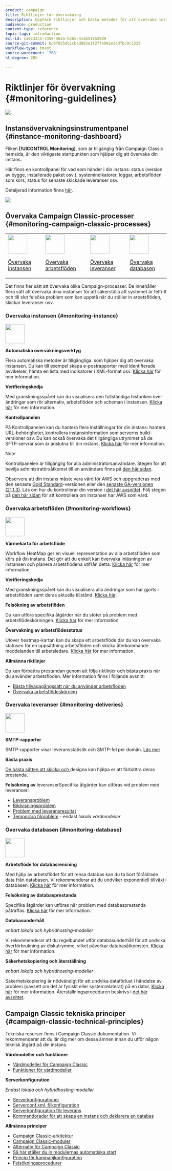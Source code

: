```yaml
---
product: campaign
title: Riktlinjer för övervakning
description: Upptäck riktlinjer och bästa metoder för att övervaka instans och processer i Campaign.
audience: production
content-type: reference
topic-tags: introduction
exl-id: ca0c33c5-7350-462a-bc65-4cab51e529d9
source-git-commit: bd9f035db1cbad883e1f27fe901e34dfbc9c1229
workflow-type: tm+mt
source-wordcount: '768'
ht-degree: 20%

---
```


# Riktlinjer för övervakning {#monitoring-guidelines}

![](../../assets/v7-only.svg)

## Instansövervakningsinstrumentpanel {#instance-monitoring-dashboard}

Fliken **[!UICONTROL Monitoring]**, som är tillgänglig från Campaign Classic hemsida, är den viktigaste startpunkten som hjälper dig att övervaka din instans.

Här finns en kontrollpanel för vad som händer i din instans: status (version av bygge, installerade paket osv.), systemindikatorer, loggar, arbetsflöden som körs, status för senaste skickade leveranser osv.

Detaljerad information finns [här](../../production/using/monitoring-processes.md).

![](assets/monitoring_tab.png)

## Övervaka Campaign Classic-processer {#monitoring-campaign-classic-processes}

<table>
<tr><td><img src="assets/do-not-localize/icon_system.svg" width="60px"><p><a href="#monitoring-instance">Övervaka instansen</a></p></td>
<td><img src="assets/do-not-localize/icon_workflows.svg" width="60px"><p><a href="#monitoring-workflows">Övervaka arbetsflöden</a></p></td>
<td><img src="assets/do-not-localize/icon_send.svg" width="60px"><p><a href="#monitoring-deliveries">Övervaka leveranser</a></p></td>
<td><img src="assets/do-not-localize/icon_database.svg" width="60px"><p><a href="#monitoring-database">Övervaka databasen</a></p></td></tr>
</table>

Det finns fler sätt att övervaka olika Campaign-processer. De innehåller flera sätt att övervaka dina instanser för att säkerställa att systemet är felfritt och till slut felsöka problem som kan uppstå när du ställer in arbetsflöden, skickar leveranser osv.

### Övervaka instansen {#monitoring-instance}

<img src="assets/do-not-localize/icon_system.svg" width="60px">

**Automatiska övervakningsverktyg**

Flera automatiska metoder är tillgängliga. som hjälper dig att övervaka instansen. Du kan till exempel skapa e-postrapporter med identifierade avvikelser, hämta en lista med indikatorer i XML-format osv. [Klicka här](../../production/using/monitoring-processes.md#automatic-monitoring) för mer information.

**Verifieringskedja**

Med granskningsspåret kan du visualisera den fullständiga historiken över ändringar som rör alternativ, arbetsflöden och scheman i instansen. [Klicka här](../../production/using/audit-trail.md) för mer information.

**Kontrollpanelen**

På Kontrollpanelen kan du hantera flera inställningar för din instans: hantera URL-behörigheter, kontrollera instansinformation som serverns build-versioner osv. Du kan också övervaka det tillgängliga utrymmet på de SFTP-servrar som är anslutna till din instans. [Klicka här](https://experienceleague.adobe.com/docs/control-panel/using/control-panel-home.html?lang=sv) för mer information.

>[!NOTE]
>
>Kontrollpanelen är tillgänglig för alla administratörsanvändare. Stegen för att bevilja administratörsåtkomst till en användare finns på [den här sidan](https://experienceleague.adobe.com/docs/control-panel/using/discover-control-panel/managing-permissions.html?lang=sv#discover-control-panel).
>
>Observera att din instans måste vara värd för AWS och uppgraderas med den senaste [Gold Standard](../../rn/using/gs-overview.md)-versionen eller den [senaste GA-versionen (21.1.3)](../../rn/using/latest-release.md). Läs om hur du kontrollerar din version i [det här avsnittet](../../platform/using/launching-adobe-campaign.md#getting-your-campaign-version). Följ stegen på [den här sidan](https://experienceleague.adobe.com/docs/control-panel/using/faq.html) för att kontrollera om instanser har AWS som värd.

### Övervaka arbetsflöden {#monitoring-workflows}

<img src="assets/do-not-localize/icon_workflows.svg" width="60px">

**Värmekarta för arbetsflöde**

Workflow HeatMap ger en visuell representation av alla arbetsflöden som körs på din instans. Det gör att du enkelt kan övervaka inläsningen av instansen och planera arbetsflödena utifrån detta. [Klicka här](../../workflow/using/heatmap.md) för mer information.

**Verifieringskedja**

Med granskningsspåret kan du visualisera alla ändringar som har gjorts i arbetsflöden samt deras aktuella tillstånd. [Klicka här](../../production/using/audit-trail.md).

**Felsökning av arbetsflöden**

Du kan utföra specifika åtgärder när du stöter på problem med arbetsflödeskörningen. [Klicka här](../../production/using/workflow-execution.md) för mer information

**Övervakning av arbetsflödesstatus**

Utöver heatmap-kartan kan du skapa ett arbetsflöde där du kan övervaka statusen för en uppsättning arbetsflöden och skicka återkommande meddelanden till arbetsledare. [Klicka här](../../workflow/using/supervising-workflows.md) för mer information.

**Allmänna riktlinjer**

Du kan förbättra prestandan genom att följa riktlinjer och bästa praxis när du använder arbetsflöden. Mer information finns i följande avsnitt:
* [Bästa tillvägagångssätt när du använder arbetsflöden](../../workflow/using/workflow-best-practices.md)
* [Övervaka arbetsflödeskörning](../../workflow/using/monitoring-workflow-execution.md)

### Övervaka leveranser {#monitoring-deliveries}

<img src="assets/do-not-localize/icon_send.svg" width="60px">

**SMTP-rapporter**

SMTP-rapporter visar leveransstatistik och SMTP-fel per domän. [Läs mer](../../production/using/monitoring-processes.md)

**Bästa praxis**

[De bästa sätten att skicka och ](../../delivery/using/delivery-best-practices.md) designa kan hjälpa er att förbättra deras prestanda.

**Felsökning av**
leveranserSpecifika åtgärder kan utföras vid problem med leveranser:
* [Leveransproblem](../../production/using/performance-and-throughput-issues.md#deliverability_issues)
* [Bildvisningsproblem](../../production/using/image-display-issues.md)
* [Problem med leveransresultat](../../delivery/using/delivery-performances.md)
* [Temporära filproblem](../../production/using/temporary-files.md)  - endast  *lokala värdmodeller*

### Övervaka databasen {#monitoring-database}

<img src="assets/do-not-localize/icon_database.svg" width="60px">

**Arbetsflöde för databasrensning**

Med hjälp av arbetsflödet för att rensa databas kan du ta bort föråldrade data från databasen. Vi rekommenderar att du undviker exponentiell tillväxt i databasen. [Klicka här](../../production/using/database-cleanup-workflow.md) för mer information.

**Felsökning av databasprestanda**

Specifika åtgärder kan utföras när problem med databasprestanda påträffas. [Klicka här](../../production/using/database-performances.md) för mer information.

**Databasunderhåll**

*enbart lokala och hybridhosting-modeller*

Vi rekommenderar att du regelbundet utför databasunderhåll för att undvika överförbrukning av diskutrymme, vilket påverkar databasåtkomsten. [Klicka här](../../production/using/recommendations.md) för mer information.

**Säkerhetskopiering och återställning**

*enbart lokala och hybridhosting-modeller*

Säkerhetskopiering är nödvändigt för att undvika dataförlust i händelse av problem (oavsett om det är fysiskt eller systemrelaterat) på en dator. [Klicka här](../../production/using/backup.md) för mer information. Återställningsproceduren beskrivs i [det här avsnittet](../../production/using/restoration.md).

## Campaign Classic tekniska principer {#campaign-classic-technical-principles}

Tekniska resurser finns i Campaign Classic dokumentation. Vi rekommenderar att du lär dig mer om dessa ämnen innan du utför någon teknisk åtgärd på din instans.

**Värdmodeller och funktioner**

* [Värdmodeller för Campaign Classic](../../installation/using/hosting-models.md)
* [Funktioner för värdmodeller](../../installation/using/capability-matrix.md)

**Serverkonfiguration**

*Endast lokala och hybridhosting-modeller*

* [Serverkonfigurationer](../../installation/using/configuring-campaign-server.md)
* [Serverconf.xml, filkonfiguration](../../installation/using/the-server-configuration-file.md)
* [Serverkonfiguration för leverans](../../installation/using/email-deliverability.md)
* [Kommandorader för att skapa en instans och deklarera en databas](../../installation/using/command-lines.md)

**Allmänna principer**

* [Campaign Classic-arkitektur](../../production/using/general-architecture.md)
* [Campaign Classic-moduler](../../production/using/operating-principle.md)
* [Alternativ för Campaign Classic](../../installation/using/configuring-campaign-options.md)
* [Så här ställer du in modulernas automatiska start](../../production/using/administration.md)
* [Princip för kampanjkonfiguration](../../production/using/configuration-principle.md)
* [Felsökningsprocedurer](../../production/using/performance-and-throughput-issues.md)
